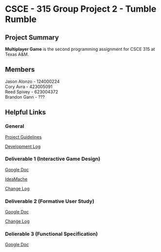 # CSCE - 315 Group Project 2 - Tumble Rumble


## Project Summary

**Multiplayer Game** is the second programming assignment for CSCE 315 at Texas A&M.


## Members
Jason Alonzo - 124000224<br>
Cory Avra - 423005091<br>
Reed Spivey - 623004372<br>
Brandon Gann - ???<br>


## Helpful Links

### General

[Project Guidelines](https://docs.google.com/document/d/187NokR-hFrJIfcoUGKmY0hIjT9iMJpOtQUEcyDtSB7k/edit)

[Development Log](https://docs.google.com/document/d/1GpgrooDESPburxhSry0y4EyLmK5WqAE1mVtQtj3yDZ8/edit?usp=sharing) 

### Deliverable 1 (Interactive Game Design)

[Google Doc](https://docs.google.com/document/d/1BeEMBn4f1MeWA3jVzjUNd0Jw-hCdaoTh7SGW8L-iiic/edit?usp=sharing)

[IdeaMache](https://ideamache.ecologylab.net/v/UpeGkSj1X9/)

[Change Log](https://docs.google.com/document/d/1Y1uz1-Le6BsaAkqbf8q4dkl5UrCj5hp1TVaS25fI0oo/edit?usp=sharing)

### Deliverable 2 (Formative User Study)

[Google Doc](https://docs.google.com/document/d/1WzDQdtBhk-w26gtdeWK18lK4jFh9TFa8f3fjVOdm3j8/edit?usp=sharing)

[Change Log](https://docs.google.com/document/d/1d_HoEv8TZBUlxYFplItrYo7T-0kKFEhVWg7cVKMF-rs/edit?usp=sharing)

### Delierable 3 (Functional Specification)

[Google Doc](https://docs.google.com/document/d/1S14ztRxnAhwNIQ1p6idqvPS1UneUU8B11ZKj5RVOgxM/edit?usp=sharing)